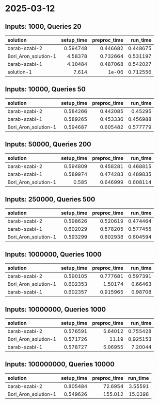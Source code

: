 # 2025-03-12

## Inputs: 1000, Queries 20

| solution             |   setup_time |   preproc_time |   run_time |
|:---------------------|-------------:|---------------:|-----------:|
| barab-szabi-2        |     0.594748 |       0.446682 |   0.448675 |
| Bori_Aron_solution-1 |     4.58378  |       0.732664 |   0.531197 |
| barab-szabi-1        |     4.10484  |       0.487068 |   0.542027 |
| solution-1           |     7.614    |       1e-06    |   0.712556 |

## Inputs: 10000, Queries 50

| solution             |   setup_time |   preproc_time |   run_time |
|:---------------------|-------------:|---------------:|-----------:|
| barab-szabi-2        |     0.584266 |       0.442085 |   0.45295  |
| barab-szabi-1        |     0.589265 |       0.453336 |   0.456988 |
| Bori_Aron_solution-1 |     0.594687 |       0.605482 |   0.577779 |

## Inputs: 50000, Queries 200

| solution             |   setup_time |   preproc_time |   run_time |
|:---------------------|-------------:|---------------:|-----------:|
| barab-szabi-2        |     0.594809 |       0.458281 |   0.468815 |
| barab-szabi-1        |     0.589974 |       0.474283 |   0.489835 |
| Bori_Aron_solution-1 |     0.585    |       0.646999 |   0.608114 |

## Inputs: 250000, Queries 500

| solution             |   setup_time |   preproc_time |   run_time |
|:---------------------|-------------:|---------------:|-----------:|
| barab-szabi-2        |     0.598626 |       0.520619 |   0.474464 |
| barab-szabi-1        |     0.602029 |       0.578205 |   0.577455 |
| Bori_Aron_solution-1 |     0.593299 |       0.802938 |   0.604594 |

## Inputs: 1000000, Queries 1000

| solution             |   setup_time |   preproc_time |   run_time |
|:---------------------|-------------:|---------------:|-----------:|
| barab-szabi-2        |     0.590105 |       0.777681 |   0.597391 |
| Bori_Aron_solution-1 |     0.602353 |       1.50174  |   0.66463  |
| barab-szabi-1        |     0.602357 |       0.915965 |   0.98708  |

## Inputs: 10000000, Queries 1000

| solution             |   setup_time |   preproc_time |   run_time |
|:---------------------|-------------:|---------------:|-----------:|
| barab-szabi-2        |     0.576591 |        5.64012 |   0.755428 |
| Bori_Aron_solution-1 |     0.571726 |       11.19    |   0.925153 |
| barab-szabi-1        |     0.578727 |        5.06955 |   7.20044  |

## Inputs: 100000000, Queries 10000

| solution             |   setup_time |   preproc_time |   run_time |
|:---------------------|-------------:|---------------:|-----------:|
| barab-szabi-2        |     0.805484 |        72.6954 |    3.55591 |
| Bori_Aron_solution-1 |     0.549626 |       155.012  |   15.0398  |